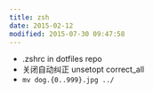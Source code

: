 ```yaml
---
title: zsh
date: 2015-02-12
modified: 2015-07-30 09:47:58
---
```



* .zshrc in dotfiles repo
* 关闭自动纠正 unsetopt correct_all
* `mv dog.{0..999}.jpg ../`
